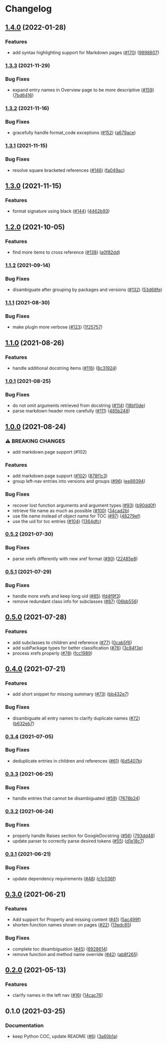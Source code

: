 # Changelog

## [1.4.0](https://github.com/googleapis/sphinx-docfx-yaml/compare/v1.3.3...v1.4.0) (2022-01-28)


### Features

* add syntax highlighting support for Markdown pages ([#170](https://github.com/googleapis/sphinx-docfx-yaml/issues/170)) ([9898807](https://github.com/googleapis/sphinx-docfx-yaml/commit/98988072c3a32ff1d1be44cb835eea0ad787e8e9))

### [1.3.3](https://www.github.com/googleapis/sphinx-docfx-yaml/compare/v1.3.2...v1.3.3) (2021-11-29)


### Bug Fixes

* expand entry names in Overview page to be more descriptive ([#159](https://www.github.com/googleapis/sphinx-docfx-yaml/issues/159)) ([7bd6416](https://www.github.com/googleapis/sphinx-docfx-yaml/commit/7bd64160cda8a84cdbd14f61bd39d5594b048bd2))

### [1.3.2](https://www.github.com/googleapis/sphinx-docfx-yaml/compare/v1.3.1...v1.3.2) (2021-11-16)


### Bug Fixes

* gracefully handle format_code exceptions ([#152](https://www.github.com/googleapis/sphinx-docfx-yaml/issues/152)) ([a679ace](https://www.github.com/googleapis/sphinx-docfx-yaml/commit/a679ace42c88ac40d7336f6d8b6266191932a3ea))

### [1.3.1](https://www.github.com/googleapis/sphinx-docfx-yaml/compare/v1.3.0...v1.3.1) (2021-11-15)


### Bug Fixes

* resolve square bracketed references ([#146](https://www.github.com/googleapis/sphinx-docfx-yaml/issues/146)) ([fa049ac](https://www.github.com/googleapis/sphinx-docfx-yaml/commit/fa049ace9d14e1f9993313983ad3426ff041672d))

## [1.3.0](https://www.github.com/googleapis/sphinx-docfx-yaml/compare/v1.2.0...v1.3.0) (2021-11-15)


### Features

* format signature using black ([#144](https://www.github.com/googleapis/sphinx-docfx-yaml/issues/144)) ([4462b93](https://www.github.com/googleapis/sphinx-docfx-yaml/commit/4462b93a732c9aedf35ad3321269bd4cea9f26dc))

## [1.2.0](https://www.github.com/googleapis/sphinx-docfx-yaml/compare/v1.1.2...v1.2.0) (2021-10-05)


### Features

* find more items to cross reference ([#138](https://www.github.com/googleapis/sphinx-docfx-yaml/issues/138)) ([a0f82dd](https://www.github.com/googleapis/sphinx-docfx-yaml/commit/a0f82ddc45d8c09ecae6ab55d6366ab6e666397b))

### [1.1.2](https://www.github.com/googleapis/sphinx-docfx-yaml/compare/v1.1.1...v1.1.2) (2021-09-14)


### Bug Fixes

* disambiguate after grouping by packages and versions ([#132](https://www.github.com/googleapis/sphinx-docfx-yaml/issues/132)) ([53d68fe](https://www.github.com/googleapis/sphinx-docfx-yaml/commit/53d68fe2a05302e4dc955157d9e08b9de33ec947))

### [1.1.1](https://www.github.com/googleapis/sphinx-docfx-yaml/compare/v1.1.0...v1.1.1) (2021-08-30)


### Bug Fixes

* make plugin more verbose ([#123](https://www.github.com/googleapis/sphinx-docfx-yaml/issues/123)) ([1f25757](https://www.github.com/googleapis/sphinx-docfx-yaml/commit/1f2575730935f0be2795c37262aa1e465221daa7))

## [1.1.0](https://www.github.com/googleapis/sphinx-docfx-yaml/compare/v1.0.1...v1.1.0) (2021-08-26)


### Features

* handle additional docstring items ([#116](https://www.github.com/googleapis/sphinx-docfx-yaml/issues/116)) ([8c31924](https://www.github.com/googleapis/sphinx-docfx-yaml/commit/8c319244d726c3425fcb9d10ee0a3f4157193e75))

### [1.0.1](https://www.github.com/googleapis/sphinx-docfx-yaml/compare/v1.0.0...v1.0.1) (2021-08-25)


### Bug Fixes

* do not omit arguments retrieved from docstring ([#114](https://www.github.com/googleapis/sphinx-docfx-yaml/issues/114)) ([18bf0de](https://www.github.com/googleapis/sphinx-docfx-yaml/commit/18bf0de2b761feabdcba071690d04b4dac0a6001))
* parse markdown header more carefully ([#111](https://www.github.com/googleapis/sphinx-docfx-yaml/issues/111)) ([485b248](https://www.github.com/googleapis/sphinx-docfx-yaml/commit/485b248091a6dffd8f4c0cd77a8fcb4fde8eca09))

## [1.0.0](https://www.github.com/googleapis/sphinx-docfx-yaml/compare/v0.5.2...v1.0.0) (2021-08-24)


### ⚠ BREAKING CHANGES

* add markdown page support (#102)

### Features

* add markdown page support ([#102](https://www.github.com/googleapis/sphinx-docfx-yaml/issues/102)) ([878f1c3](https://www.github.com/googleapis/sphinx-docfx-yaml/commit/878f1c33f3d1ff59df3417ddffd1ac3cecd3f8c1))
* group left-nav entries into versions and groups ([#96](https://www.github.com/googleapis/sphinx-docfx-yaml/issues/96)) ([ee89394](https://www.github.com/googleapis/sphinx-docfx-yaml/commit/ee8939425682bb81294214dd23b6aaeff74c36da))


### Bug Fixes

* recover lost function arguments and argument types ([#93](https://www.github.com/googleapis/sphinx-docfx-yaml/issues/93)) ([b90dd0f](https://www.github.com/googleapis/sphinx-docfx-yaml/commit/b90dd0f7a1e8e00630f24945b5425e20511be7c5))
* retrieve file name as much as possible  ([#100](https://www.github.com/googleapis/sphinx-docfx-yaml/issues/100)) ([34cad2b](https://www.github.com/googleapis/sphinx-docfx-yaml/commit/34cad2b2159ee73a5d1d1c16a504a1f82527deda))
* use file name instead of object name for TOC ([#97](https://www.github.com/googleapis/sphinx-docfx-yaml/issues/97)) ([48279ef](https://www.github.com/googleapis/sphinx-docfx-yaml/commit/48279ef23e4962cab7a5b05cf2e1dc6d0b8907f3))
* use the uid for toc entries ([#104](https://www.github.com/googleapis/sphinx-docfx-yaml/issues/104)) ([1364dfc](https://www.github.com/googleapis/sphinx-docfx-yaml/commit/1364dfce95044bd4e3763f40af5d281fa2ddb96a))

### [0.5.2](https://www.github.com/googleapis/sphinx-docfx-yaml/compare/v0.5.1...v0.5.2) (2021-07-30)


### Bug Fixes

* parse xrefs differently with new xref format ([#90](https://www.github.com/googleapis/sphinx-docfx-yaml/issues/90)) ([22485e8](https://www.github.com/googleapis/sphinx-docfx-yaml/commit/22485e82b1e4c3be2f7589434d53c75b28921266))

### [0.5.1](https://www.github.com/googleapis/sphinx-docfx-yaml/compare/v0.5.0...v0.5.1) (2021-07-29)


### Bug Fixes

* handle more xrefs and keep long uid ([#85](https://www.github.com/googleapis/sphinx-docfx-yaml/issues/85)) ([fd4f9f3](https://www.github.com/googleapis/sphinx-docfx-yaml/commit/fd4f9f373fcf6429d0faa76846d2d50673809a59))
* remove redundant class info for subclasses ([#87](https://www.github.com/googleapis/sphinx-docfx-yaml/issues/87)) ([06bb556](https://www.github.com/googleapis/sphinx-docfx-yaml/commit/06bb556a4c2371ef05e9749c6f68b9eeb18315a6))

## [0.5.0](https://www.github.com/googleapis/sphinx-docfx-yaml/compare/v0.4.0...v0.5.0) (2021-07-28)


### Features

* add subclasses to children and reference ([#77](https://www.github.com/googleapis/sphinx-docfx-yaml/issues/77)) ([0cab5f6](https://www.github.com/googleapis/sphinx-docfx-yaml/commit/0cab5f6cd6cd9b1da2f5f63cbcabeea69e0d7c81))
* add subPackage types for better classification ([#76](https://www.github.com/googleapis/sphinx-docfx-yaml/issues/76)) ([3c84f3e](https://www.github.com/googleapis/sphinx-docfx-yaml/commit/3c84f3ea05677e2e8a5a6659a14f281f537ae37a))
* process xrefs properly ([#78](https://www.github.com/googleapis/sphinx-docfx-yaml/issues/78)) ([fcc1989](https://www.github.com/googleapis/sphinx-docfx-yaml/commit/fcc1989a114640fd21955d35ef3eabce2d043fc9))

## [0.4.0](https://www.github.com/googleapis/sphinx-docfx-yaml/compare/v0.3.4...v0.4.0) (2021-07-21)


### Features

* add short snippet for missing summary ([#73](https://www.github.com/googleapis/sphinx-docfx-yaml/issues/73)) ([bb432e7](https://www.github.com/googleapis/sphinx-docfx-yaml/commit/bb432e7ef0e1df6b4315306ddb3b8a82eebb375f))


### Bug Fixes

* disambiguate all entry names to clarify duplicate names ([#72](https://www.github.com/googleapis/sphinx-docfx-yaml/issues/72)) ([b632eb7](https://www.github.com/googleapis/sphinx-docfx-yaml/commit/b632eb74fd3ce1dd16bc626b9a23ff79c2b6559f))

### [0.3.4](https://www.github.com/googleapis/sphinx-docfx-yaml/compare/v0.3.3...v0.3.4) (2021-07-05)


### Bug Fixes

* deduplicate entries in children and references ([#61](https://www.github.com/googleapis/sphinx-docfx-yaml/issues/61)) ([6d5407b](https://www.github.com/googleapis/sphinx-docfx-yaml/commit/6d5407b6c004587071d2523f1bad4717678774da))

### [0.3.3](https://www.github.com/googleapis/sphinx-docfx-yaml/compare/v0.3.2...v0.3.3) (2021-06-25)


### Bug Fixes

* handle entries that cannot be disambiguated ([#59](https://www.github.com/googleapis/sphinx-docfx-yaml/issues/59)) ([7678b24](https://www.github.com/googleapis/sphinx-docfx-yaml/commit/7678b246636bf8387e7049af11bce1a33a9a5826))

### [0.3.2](https://www.github.com/googleapis/sphinx-docfx-yaml/compare/v0.3.1...v0.3.2) (2021-06-24)


### Bug Fixes

* properly handle Raises section for GoogleDocstring ([#56](https://www.github.com/googleapis/sphinx-docfx-yaml/issues/56)) ([793dd48](https://www.github.com/googleapis/sphinx-docfx-yaml/commit/793dd4847cfbc6bc060d7a8840bd102f4bf37058))
* update parser to correctly parse desired tokens ([#55](https://www.github.com/googleapis/sphinx-docfx-yaml/issues/55)) ([d1e18c7](https://www.github.com/googleapis/sphinx-docfx-yaml/commit/d1e18c7cb64aac9710ff18863e7c78306e93d568))

### [0.3.1](https://www.github.com/googleapis/sphinx-docfx-yaml/compare/v0.3.0...v0.3.1) (2021-06-21)


### Bug Fixes

* update dependency requirements ([#48](https://www.github.com/googleapis/sphinx-docfx-yaml/issues/48)) ([c1c036f](https://www.github.com/googleapis/sphinx-docfx-yaml/commit/c1c036fd00be08f219ffa4ebdfb5d13e2ee5768a))

## [0.3.0](https://www.github.com/googleapis/sphinx-docfx-yaml/compare/v0.2.0...v0.3.0) (2021-06-21)


### Features

* Add support for Property and missing content ([#41](https://www.github.com/googleapis/sphinx-docfx-yaml/issues/41)) ([5ac499f](https://www.github.com/googleapis/sphinx-docfx-yaml/commit/5ac499fae23983cf929459ccc9a2ea9dcebae790))
* shorten function names shown on pages ([#22](https://www.github.com/googleapis/sphinx-docfx-yaml/issues/22)) ([13edc85](https://www.github.com/googleapis/sphinx-docfx-yaml/commit/13edc859bea7c6150d6b688ddd3d65cef1ad33d7))


### Bug Fixes

* complete toc disambiguation ([#45](https://www.github.com/googleapis/sphinx-docfx-yaml/issues/45)) ([8928614](https://www.github.com/googleapis/sphinx-docfx-yaml/commit/892861441853735b4ab608aab94edd824ae77137))
* remove function and method name override ([#42](https://www.github.com/googleapis/sphinx-docfx-yaml/issues/42)) ([ab8f265](https://www.github.com/googleapis/sphinx-docfx-yaml/commit/ab8f2656682ea4727c68f3bb5205260e16fb8f5c))

## [0.2.0](https://www.github.com/googleapis/sphinx-docfx-yaml/compare/v0.1.0...v0.2.0) (2021-05-13)


### Features

* clarify names in the left nav ([#16](https://www.github.com/googleapis/sphinx-docfx-yaml/issues/16)) ([14cac76](https://www.github.com/googleapis/sphinx-docfx-yaml/commit/14cac765681b5cebca4361adbdf7010a7728c227))

## 0.1.0 (2021-03-25)


### Documentation

* keep Python COC, update README ([#6](https://www.github.com/googleapis/sphinx-docfx-yaml/issues/6)) ([3a60b1a](https://www.github.com/googleapis/sphinx-docfx-yaml/commit/3a60b1af9c2c39fe1bb974fb899f87c81efc0274))
